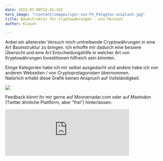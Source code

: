 ```yaml
---
date: 2022-07-08T22:41:34Z
hero_image: "/content/images/igor-son-FV_PxCqgtwc-unsplash.jpg"
title: Baumstruktur für Cryptowährungen - ein Versuch
author: Klaush

---
```

Anbei ein allererster Versuch mich umtreibende Cryptowährungen in eine Art Baumstruktur zu bringen. Ich erhoffe mir dadurch eine bessere Übersicht und eine Art Entscheidungshilfe in welcher Art von Kryptowährungen Investitionen hilfreich sein könnten.

Einige Kategorien habe ich mir selbst ausgedacht und andere habe ich von anderen Webseiten / von Cryptoprotagonisten übernommen.  
Natürlich erhebt diese Grafik keinen Anspruch auf Vollständigkeit.

![](https://media.weingaertner-it.de/mastodontech/media_attachments/files/108/614/268/361/086/697/original/efe5964c7d428f76.png)

Feedback könnt ihr mir gerne auf Moonerradar.com oder auf Mastodon (Twitter ähnliche Plattform, aber "frei") hinterlassen:

<iframe src="https://mastodontech.de/@klaush/108614268762574083/embed" class="mastodon-embed" style="max-width: 100%; border: 0" width="400" allowfullscreen="allowfullscreen"></iframe><script src="https://mastodontech.de/embed.js" async="async"></script>